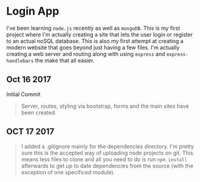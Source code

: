 # Login App

I've been learning `node.js` recently as well as `mongoDB`. This is my first project where I'm actually creating a site that lets the user login or register to an actual noSQL database. This is also my first attempt at creating a modern website that goes beyond just having a few files. I'm actually creating a web server and routing along with using `express` and `express-handlebars` the make that all easier. 

## Oct 16 2017

Initial Commit
> Server, routes, styling via bootstrap, forms and the main sites have been created.

## OCT 17 2017

>I added a .gitignore mainly for the dependencies directory. I'm pretty sure this is the accepted way of uploading node projects on git. This means less files to clone and all you need to do is run `npm install` afterwards to get up to date dependencies from the source (with the exception of one specificed module).